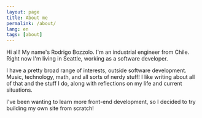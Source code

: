 ```yaml
---
layout: page
title: About me
permalink: /about/
lang: en
tags: [about]
---
```


Hi all! My name's Rodrigo Bozzolo. I'm an industrial engineer from Chile. Right now I'm living in Seattle, working as a software developer.

I have a pretty broad range of interests, outside software development. Music, technology, math, and all sorts of nerdy stuff! I like writing about all of that and the stuff I do, along with reflections on my life and current situations.

I've been wanting to learn more front-end development, so I decided to try building my own site from scratch!
